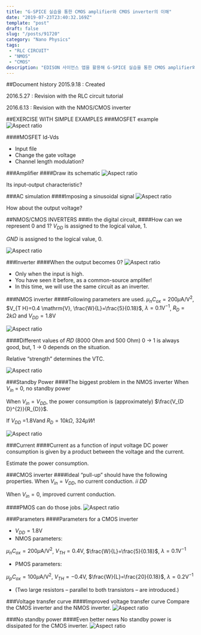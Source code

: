 ```yaml
---
title: "G-SPICE 실습을 통한 CMOS amplifier와 CMOS inverter의 이해"
date: "2019-07-23T23:40:32.169Z"
template: "post"
draft: false
slug: "/posts/91720"
category: "Nano Physics"
tags: 
 - "RLC CIRCUIT"
 - "NMOS"
 - "CMOS"
description: "EDISON 사이언스 앱을 활용해 G-SPICE 실습을 통한 CMOS amplifier와 CMOS inverter의 이해"
---
```


##Document history
2015.9.18 : Created

2016.5.27 : Revision with the RLC circuit tutorial

2016.6.13 : Revision with the NMOS/CMOS inverter

##EXERCISE WITH SIMPLE EXAMPLES
###MOSFET example
![Aspect ratio](/media/POST/9172/27.jpg)

####MOSFET Id-Vds 
- Input file
- Change the gate voltage
- Channel length modulation?


###Amplifier
####Draw its schematic
![Aspect ratio](/media/POST/9172/28.jpg)

Its input-output characteristic?

###AC simulation
####Imposing a sinusoidal signal 
![Aspect ratio](/media/POST/9172/29.jpg)

How about the output voltage?

##NMOS/CMOS INVERTERS
###In the digital circuit,
####How can we represent 0 and 1? 
$V_{D D}$ is assigned to the logical value, 1. 

$G N D$ is assigned to the logical value, 0.

![Aspect ratio](/media/POST/9172/30.jpg)

###Inverter
####When the output becomes 0?
![Aspect ratio](/media/POST/9172/31.jpg)

- Only when the input is high.
- You have seen it before, as a common-source amplifer! 
- In this time, we will use the same circuit as an inverter.

###NMOS inverter
####Following parameters are used.
$\mu_{n} C_{o x}=200 \mu \mathrm{A} / \mathrm{V}^{2}$, $V_{T H}=0.4 \mathrm{V}, \frac{W}{L}=\frac{5}{0.18}$, $\lambda=0.1 \mathrm{V}^{-1}$, $R_{D}=2 k \Omega$ and $V_{D D}=1.8 \mathrm{V}$

![Aspect ratio](/media/POST/9172/32.jpg)


####Different values of 𝑅𝐷 (8000 Ohm and 500 Ohm)
0 $\rightarrow$ 1 is always good, but, 1 $\rightarrow$ 0 depends on the situation. 

Relative “strength” determines the VTC.

![Aspect ratio](/media/POST/9172/33.jpg)

###Standby Power
####The biggest problem in the NMOS inverter 
When $V_{i n}$ = 0, no standby power

When $V_{i n}=V_{D D}$, the power consumption is (approximately) $\frac{V_{D D}^{2}}{R_{D}}$.

If $V_{D D}$ =1.8Vand $R_{D}=10 k \Omega$, 324$\mu W$!

![Aspect ratio](/media/POST/9172/34.jpg)

###Current
####Current as a function of input voltage
DC power consumption is given by a product between the voltage and the current.

Estimate the power consumption.

###CMOS inverter 
####Ideal “pull-up” should have the following properties.
When $V_{i n}=V_{D D}$, no current conduction. 𝑖𝑖 𝐷𝐷

When $V_{i n}=0$, improved current conduction.

####PMOS can do those jobs.
![Aspect ratio](/media/POST/9172/35.jpg)

###Parameters
####Parameters for a CMOS inverter 
- $V_{D D}=1.8 \mathrm{V}$
- NMOS parameters:

$\mu_{n} C_{o x}=200 \mu \mathrm{A} / \mathrm{V}^{2}$, $V_{T H}=0.4 \mathrm{V}$, $\frac{W}{L}=\frac{5}{0.18}$, $\lambda=0.1 \mathrm{V}^{-1}$
- PMOS parameters: 

$\mu_{p} C_{o x}=100 \mu \mathrm{A} / \mathrm{V}^{2}$, $V_{T H}=-0.4 \mathrm{V}$, $\frac{W}{L}=\frac{20}{0.18}$, $\lambda=0.2 \mathrm{V}^{-1}$
- (Two large resistors – parallel to both transistors – are introduced.)

###Voltage transfer curve
####Improved voltage transfer curve
Compare the CMOS inverter and the NMOS inverter.
![Aspect ratio](/media/POST/9172/36.jpg)


###No standby power
####Even better news
No standby power is dissipated for the CMOS inverter.
![Aspect ratio](/media/POST/9172/37.jpg)


